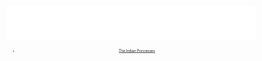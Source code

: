 <br />
<div align="center">
  <a href="https://github.com/NotPaavan/primefactoryV2">
    <img src="logo.png" alt="Logo">
  </a>
  
<ul>
  <li style="font-size:0.5em;"><a href = 'https://scratch.mit.edu/projects/824390796/'>The Indian Princesses</a></li>
</ul>
